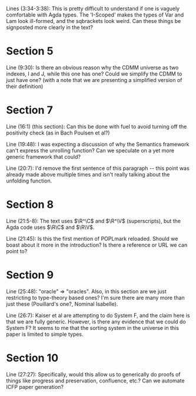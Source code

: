 

Lines (3:34-3:38): This is pretty difficult to understand if one is
vaguely comfortable with Agda types. The 'I-Scoped' makes the types of
Var and Lam look ill-formed, and the sqbrackets look weird. Can these
things be signposted more clearly in the text?

# Section 5

Line (9:30): Is there an obvious reason why the CDMM universe as two
indexes, I and J, while this one has one? Could we simplify the CDMM
to just have one? (with a note that we are presenting a simplified
version of their definition)

# Section 7

Line (16:1) (this section): Can this be done with fuel to avoid
turning off the positivity check (as in Bach Poulsen et al?)

Line (19:48): I was expecting a discussion of why the Semantics
framework can't express the unrolling function? Can we speculate on a
yet more generic framework that could?

Line (20:7): I'd remove the first sentence of this paragraph -- this
point was already made above multiple times and isn't really talking
about the unfolding function.

# Section 8

Line (21:5-8): The text uses $\R^\C$ and $\R^\V$ (superscripts), but
the Agda code uses $\R\C$ and $\R\V$.

Line (21:45): Is this the first mention of POPLmark reloaded. Should
we boast about it more in the introduction? Is there a reference or
URL we can point to?

# Section 9

Line (25:48): "oracle" => "oracles". Also, in this section are we just
restricting to type-theory based ones? I'm sure there are many more
than just these (Pouillard's one?, Nominal Isabelle).

Line (26:7): Kaiser et al are attempting to do System F, and the claim
here is that we are fully generic. However, is there any evidence that
we could do System F? It seems to me that the sorting system in the
universe in this paper is limited to simple types.

# Section 10


Line (27:27): Specifically, would this allow us to generically do
proofs of things like progress and preservation, confluence, etc.? Can
we automate ICFP paper generation?








